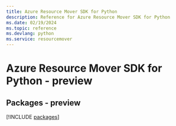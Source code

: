 ```yaml
---
title: Azure Resource Mover SDK for Python
description: Reference for Azure Resource Mover SDK for Python
ms.date: 02/19/2024
ms.topic: reference
ms.devlang: python
ms.service: resourcemover
---
```

# Azure Resource Mover SDK for Python - preview
## Packages - preview
[!INCLUDE [packages](resource-mover-index.md)]